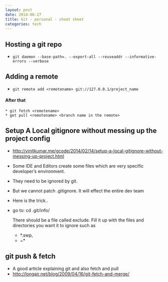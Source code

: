 ```yaml
---
layout: post
date: 2014-06-27
title: Git - personal - cheat sheet
categories: tech
---
```


## Hosting a git repo

* `git daemon --base-path=. --export-all --reuseaddr --informative-errors --verbose`

## Adding a remote

* `git remote add <remotename> git://127.0.0.1/project_name`

#### After that
    * git fetch <remotename>
    * get pull <remotename> <branch name in the remote>

## Setup A Local gitignore without messing up the project config

* <http://vinitkumar.me/gcode/2014/02/14/setup-a-local-gitignore-without-messing-up-project.html>

* Some IDE and Editors create some files which are very specific developer’s environment.
* They need to be ignored by git.
* But we cannot patch .gitignore. It will effect the entire dev team
* Here is the trick..
* go to: cd .git/info/

    There should be a file called exclude.
    Fill it up with the files and directories you want it to ignore
    such as 

    * *.swp, 
    * ~*


## git push & fetch

* A good article explaining git and also fetch and pull
* <http://longair.net/blog/2009/04/16/git-fetch-and-merge/>

